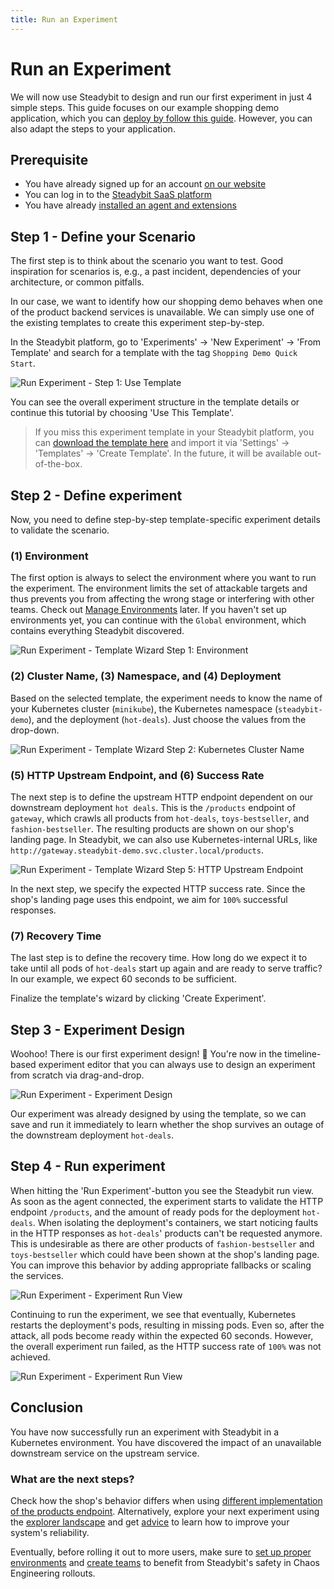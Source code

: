 ```yaml
---
title: Run an Experiment
---
```


# Run an Experiment

We will now use Steadybit to design and run our first experiment in just 4 simple steps.
This guide focuses on our example shopping demo application, which you can [deploy by follow this guide](../deploy-example-application/README.md).
However, you can also adapt the steps to your application.

## Prerequisite

* You have already signed up for an account [on our website](https://signup.steadybit.com)
* You can log in to the [Steadybit SaaS platform](https://platform.steadybit.com)
* You have already [installed an agent and extensions](../set-up-agents/README.md)

## Step 1 - Define your Scenario

The first step is to think about the scenario you want to test.
Good inspiration for scenarios is, e.g., a past incident, dependencies of your architecture, or common pitfalls.

In our case, we want to identify how our shopping demo behaves when one of the product backend services is unavailable.
We can simply use one of the existing templates to create this experiment step-by-step.

In the Steadybit platform, go to 'Experiments' -> 'New Experiment' -> 'From Template' and search for a template with the tag `Shopping Demo Quick Start`.

![Run Experiment - Step 1: Use Template](run-experiment-step-1.png)

You can see the overall experiment structure in the template details or continue this tutorial by choosing 'Use This Template'.

> If you miss this experiment template in your Steadybit platform, you can [download the template here](template.json) and import it via 'Settings' -> 'Templates' -> 'Create Template'.
> In the future, it will be available out-of-the-box.

## Step 2 - Define experiment

Now, you need to define step-by-step template-specific experiment details to validate the scenario.

### (1) Environment
The first option is always to select the environment where you want to run the experiment.
The environment limits the set of attackable targets and thus prevents you from affecting the wrong stage or interfering with other teams.
Check out [Manage Environments](../../install-and-configure/manage-environments/README.md) later.
If you haven't set up environments yet, you can continue with the `Global` environment, which contains everything Steadybit discovered.

![Run Experiment - Template Wizard Step 1: Environment](run-experiment-step-2.png)

### (2) Cluster Name, (3) Namespace, and (4) Deployment
Based on the selected template, the experiment needs to know the name of your Kubernetes cluster (`minikube`), the Kubernetes namespace (`steadybit-demo`), and the deployment (`hot-deals`).
Just choose the values from the drop-down.

![Run Experiment - Template Wizard Step 2: Kubernetes Cluster Name](run-experiment-step-3.png)

### (5) HTTP Upstream Endpoint, and (6) Success Rate
The next step is to define the upstream HTTP endpoint dependent on our downstream deployment `hot deals`.
This is the `/products` endpoint of `gateway`, which crawls all products from `hot-deals`, `toys-bestseller`, and `fashion-bestseller`.
The resulting products are shown on our shop's landing page.
In Steadybit, we can also use Kubernetes-internal URLs, like `http://gateway.steadybit-demo.svc.cluster.local/products`.

![Run Experiment - Template Wizard Step 5: HTTP Upstream Endpoint](run-experiment-step-4.png)

In the next step, we specify the expected HTTP success rate.
Since the shop's landing page uses this endpoint, we aim for `100%` successful responses.

### (7) Recovery Time
The last step is to define the recovery time.
How long do we expect it to take until all pods of `hot-deals` start up again and are ready to serve traffic? In our example, we expect 60 seconds to be sufficient.

Finalize the template's wizard by clicking 'Create Experiment'.

## Step 3 - Experiment Design
Woohoo!
There is our first experiment design! 🎉 You're now in the timeline-based experiment editor that you can always use to design an experiment from scratch via drag-and-drop.

![Run Experiment - Experiment Design](run-experiment-step-5.png)

Our experiment was already designed by using the template, so we can save and run it immediately to learn whether the shop survives an outage of the downstream deployment `hot-deals`.

## Step 4 - Run experiment
When hitting the 'Run Experiment'-button you see the Steadybit run view.
As soon as the agent connected, the experiment starts to validate the HTTP endpoint `/products`, and the amount of ready pods for the deployment `hot-deals`.
When isolating the deployment's containers, we start noticing faults in the HTTP responses as `hot-deals`' products can't be requested anymore.
This is undesirable as there are other products of `fashion-bestseller` and `toys-bestseller` which could have been shown at the shop's landing page.
You can improve this behavior by adding appropriate fallbacks or scaling the services.

![Run Experiment - Experiment Run View](run-experiment-step-6.png)

Continuing to run the experiment, we see that eventually, Kubernetes restarts the deployment's pods, resulting in missing pods.
Even so, after the attack, all pods become ready within the expected 60 seconds.
However, the overall experiment run failed, as the HTTP success rate of `100%` was not achieved.

![Run Experiment - Experiment Run View](run-experiment-step-7.png)

## Conclusion

You have now successfully run an experiment with Steadybit in a Kubernetes environment.
You have discovered the impact of an unavailable downstream service on the upstream service.

### What are the next steps?
Check how the shop's behavior differs when using [different implementation of the products endpoint](https://github.com/steadybit/shopping-demo?tab=readme-ov-file#products-rest-endpoint).
Alternatively, explore your next experiment using the [explorer landscape](../../use-steadybit/explorer/landscape.md) and get [advice](../../use-steadybit/explorer/advice.md) to learn how to improve your system's reliability.

Eventually, before rolling it out to more users, make sure to [set up proper environments](../../install-and-configure/manage-environments/README.md) and [create teams](../../install-and-configure/manage-teams-and-users/README.md) to benefit from Steadybit's safety in Chaos Engineering rollouts.